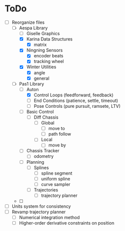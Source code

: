 # ToDo

- [ ] Reorganize files
	- [ ] Aespa Library
		- [ ] Giselle Graphics
		- [x] Karina Data Structures
			- [x] matrix
		- [x] Ningning Sensors
			- [x] encoder beats
			- [x] tracking wheel
		- [x] Winter Utilities
			- [x] angle
			- [x] general
	- [ ] Pas1 Library
		- [ ] Auton
			- [x] Control Loops (feedforward, feedback)
			- [ ] End Conditions (patience, settle, timeout)
			- [ ] Pose Controls (pure pursuit, ramsete, LTV)
		- [ ] Basic Control
			- [ ] Diff Chassis
				- [ ] Global
					- [ ] move to
					- [ ] path follow
				- [ ] Local
					- [ ] move by
		- [ ] Chassis Tracker
			- [ ] odometry
		- [ ] Planning
			- [ ] Splines
				- [ ] spline segment
				- [ ] uniform spline
				- [ ] curve sampler
			- [ ] Trajectories
				- [ ] trajectory planner
	- [ ] 
- [ ] Units system for consistency
- [ ] Revamp trajectory planner
	- [ ] Numerical integration method
	- [ ] Higher-order derivative constraints on position
